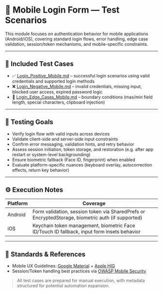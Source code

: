 # 🔐 Mobile Login Form — Test Scenarios

This module focuses on authentication behavior for mobile applications (Android/iOS), covering standard login flows, error handling, edge case validation, session/token mechanisms, and mobile-specific constraints.

---

## 📂 Included Test Cases

- ✅ [Login_Positive_Mobile.md](./Login_Positive_Mobile.md) – successful login scenarios using valid credentials and supported login methods  
- ❌ [Login_Negative_Mobile.md](./Login_Negative_Mobile.md) – invalid credentials, missing input, blocked user access, expired password logic  
- 🧠 [Login_Edge_Cases_Mobile.md](./Login_Edge_Cases_Mobile.md) – boundary conditions (max/min field length, special characters, clipboard injection)  

---

## 🎯 Testing Goals

- Verify login flow with valid inputs across devices  
- Validate client-side and server-side input constraints  
- Confirm error messaging, validation hints, and retry behavior  
- Assess session initiation, token storage, and restoration (e.g. after app restart or system-level backgrounding)  
- Ensure biometric fallback (Face ID, fingerprint) when enabled  
- Evaluate platform-specific nuances (keyboard overlay, autocorrection effects, return key behavior)

---

## ⚙️ Execution Notes

| Platform       | Coverage                                   |
|----------------|--------------------------------------------|
| Android        | Form validation, session token via SharedPrefs or EncryptedStorage, biometric auth (if supported) |
| iOS            | Keychain token management, biometric Face ID/Touch ID fallback, input form insets behavior |

---

## 🧷 Standards & References

- Mobile UX Guidelines: [Google Material](https://m3.material.io/components/text-fields/overview) + [Apple HIG](https://developer.apple.com/design/human-interface-guidelines/)
- Session/Token handling best practices via [OWASP Mobile Security](https://owasp.org/www-project-mobile-security/)

> All test cases are prepared for manual execution, with metadata structured for potential automation expansion.